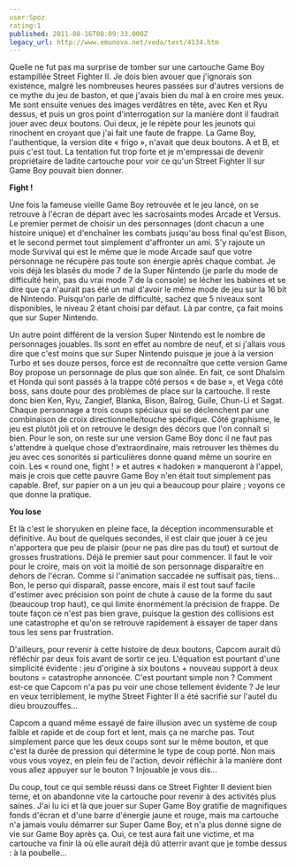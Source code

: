 ```yaml
---
user:Spoz
rating:1
published: 2011-08-16T08:09:33.000Z
legacy_url: http://www.emunova.net/veda/test/4134.htm
---
```

Quelle ne fut pas ma surprise de tomber sur une cartouche Game Boy estampillée Street Fighter II. Je dois bien avouer que j'ignorais son existence, malgré les nombreuses heures passées sur d'autres versions de ce mythe du jeu de baston, et que j'avais bien du mal à en croire mes yeux. Me sont ensuite venues des images verdâtres en tête, avec Ken et Ryu dessus, et puis un gros point d'interrogation sur la manière dont il faudrait jouer avec deux boutons. Oui deux, je le répète pour les jeunots qui rinochent en croyant que j'ai fait une faute de frappe. La Game Boy, l'authentique, la version dite « frigo », n'avait que deux boutons. A et B, et puis c'est tout. La tentation fut trop forte et je m'empressai de devenir propriétaire de ladite cartouche pour voir ce qu'un Street Fighter II sur Game Boy pouvait bien donner.  

  

**Fight !**  

  

Une fois la fameuse vieille Game Boy retrouvée et le jeu lancé, on se retrouve à l'écran de départ avec les sacrosaints modes Arcade et Versus. Le premier permet de choisir un des personnages (dont chacun a une histoire unique) et d'enchaîner les combats jusqu'au boss final qu'est Bison, et le second permet tout simplement d'affronter un ami. S'y rajoute un mode Survival qui est le même que le mode Arcade sauf que votre personnage ne récupère pas toute son énergie après chaque combat. Je vois déjà les blasés du mode 7 de la Super Nintendo (je parle du mode de difficulté hein, pas du vrai mode 7 de la console) se lécher les babines et se dire que ça n'aurait pas été un mal d'avoir le même mode de jeu sur la 16 bit de Nintendo. Puisqu'on parle de difficulté, sachez que 5 niveaux sont disponibles, le niveau 2 étant choisi par défaut. Là par contre, ça fait moins que sur Super Nintendo.  

  

Un autre point différent de la version Super Nintendo est le nombre de personnages jouables. Ils sont en effet au nombre de neuf, et si j'allais vous dire que c'est moins que sur Super Nintendo puisque je joue à la version Turbo et ses douze persos, force est de reconnaître que cette version Game Boy propose un personnage de plus que son aînée. En fait, ce sont Dhalsim et Honda qui sont passés à la trappe côté persos « de base », et Vega côté boss, sans doute pour des problèmes de place sur la cartouche. Il reste donc bien Ken, Ryu, Zangief, Blanka, Bison, Balrog, Guile, Chun-Li et Sagat. Chaque personnage a trois coups spéciaux qui se déclenchent par une combinaison de croix directionnelle/touche spécifique. Côté graphisme, le jeu est plutôt joli et on retrouve le design des décors que l'on connaît si bien. Pour le son, on reste sur une version Game Boy donc il ne faut pas s'attendre à quelque chose d'extraordinaire, mais retrouver les thèmes du jeu avec ces sonorités si particulières donne quand même un sourire en coin. Les « round one, fight ! » et autres « hadoken » manqueront à l'appel, mais je crois que cette pauvre Game Boy n'en était tout simplement pas capable. Bref, sur papier on a un jeu qui a beaucoup pour plaire ; voyons ce que donne la pratique.  

  

**You lose**  

  

Et là c'est le shoryuken en pleine face, la déception incommensurable et définitive. Au bout de quelques secondes, il est clair que jouer à ce jeu n'apportera que peu de plaisir (pour ne pas dire pas du tout) et surtout de grosses frustrations. Déjà le premier saut pour commencer. Il faut le voir pour le croire, mais on voit la moitié de son personnage disparaître en dehors de l'écran. Comme si l'animation saccadée ne suffisait pas, tiens... Bon, le perso qui disparaît, passe encore, mais il est tout sauf facile d'estimer avec précision son point de chute à cause de la forme du saut (beaucoup trop haut), ce qui limite énormément la précision de frappe. De toute façon ce n'est pas bien grave, puisque la gestion des collisions est une catastrophe et qu'on se retrouve rapidement à essayer de taper dans tous les sens par frustration.  

  

D'ailleurs, pour revenir à cette histoire de deux boutons, Capcom aurait dû réfléchir par deux fois avant de sortir ce jeu. L'équation est pourtant d'une simplicité évidente : jeu d'origine à six boutons + nouveau support à deux boutons = catastrophe annoncée. C'est pourtant simple non ? Comment est-ce que Capcom n'a pas pu voir une chose tellement évidente ? Je leur en veux terriblement, le mythe Street Fighter II a été sacrifié sur l'autel du dieu brouzouffes...  

Capcom a quand même essayé de faire illusion avec un système de coup faible et rapide et de coup fort et lent, mais ça ne marche pas. Tout simplement parce que les deux coups sont sur le même bouton, et que c'est la durée de pression qui détermine le type de coup porté. Non mais vous vous voyez, en plein feu de l'action, devoir réfléchir à la manière dont vous allez appuyer sur le bouton ? Injouable je vous dis...  

Du coup, tout ce qui semble réussi dans ce Street Fighter II devient bien terne, et on abandonne vite la cartouche pour revenir à des activités plus saines. J'ai lu ici et là que jouer sur Super Game Boy gratifie de magnifiques fonds d'écran et d'une barre d'énergie jaune et rouge, mais ma cartouche n'a jamais voulu démarrer sur Super Game Boy, et n'a plus donné signe de vie sur Game Boy après ça. Oui, ce test aura fait une victime, et ma cartouche va finir là où elle aurait déjà dû atterrir avant que je tombe dessus : à la poubelle...